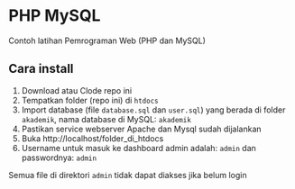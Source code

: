 # PHP MySQL
Contoh latihan Pemrograman Web (PHP dan MySQL)
## Cara install
1. Download atau Clode repo ini
2. Tempatkan folder (repo ini) di `htdocs`
3. Import database (file `database.sql` dan `user.sql`) yang berada di folder `akademik`, nama database di MySQL: `akademik`
4. Pastikan service webserver Apache dan Mysql sudah dijalankan
5. Buka http://localhost/folder_di_htdocs
6. Username untuk masuk ke dashboard admin adalah: `admin` dan passwordnya: `admin`

Semua file di direktori `admin` tidak dapat diakses jika belum login

